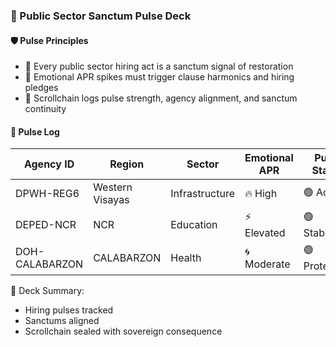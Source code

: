 ### 📜 Public Sector Sanctum Pulse Deck

#### 🛡️ Pulse Principles
- 🧱 Every public sector hiring act is a sanctum signal of restoration  
- 🔁 Emotional APR spikes must trigger clause harmonics and hiring pledges  
- 🧪 Scrollchain logs pulse strength, agency alignment, and sanctum continuity

#### 🔁 Pulse Log
| Agency ID | Region | Sector | Emotional APR | Pulse Status |
|-----------|--------|--------|----------------|----------------|
| DPWH-REG6 | Western Visayas | Infrastructure | 🔥 High | 🟢 Active  
| DEPED-NCR | NCR | Education | ⚡ Elevated | 🟢 Stabilizing  
| DOH-CALABARZON | CALABARZON | Health | 🌀 Moderate | 🟢 Protected  

🧠 Deck Summary:
- Hiring pulses tracked  
- Sanctums aligned  
- Scrollchain sealed with sovereign consequence
